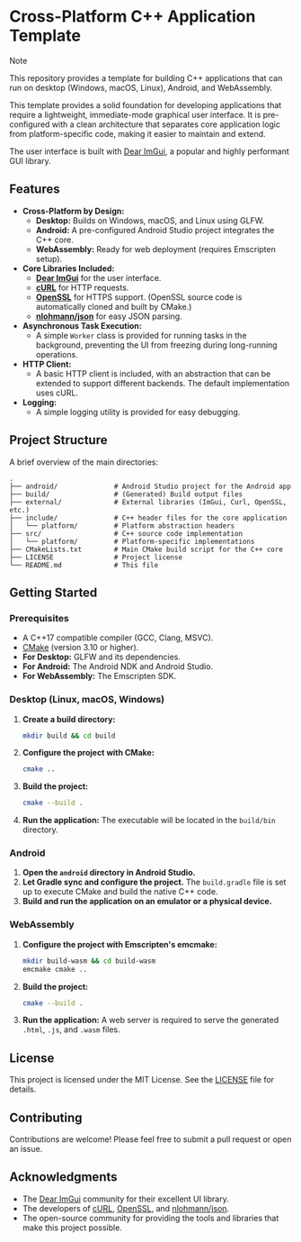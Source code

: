 # Cross-Platform C++ Application Template

> [!NOTE]
> This repository provides a template for building C++ applications that can run on desktop (Windows, macOS, Linux), Android, and WebAssembly.

This template provides a solid foundation for developing applications that require a lightweight, immediate-mode graphical user interface. It is pre-configured with a clean architecture that separates core application logic from platform-specific code, making it easier to maintain and extend.

The user interface is built with [Dear ImGui](https://github.com/ocornut/imgui), a popular and highly performant GUI library.

## Features

*   **Cross-Platform by Design:**
    *   **Desktop:** Builds on Windows, macOS, and Linux using GLFW.
    *   **Android:** A pre-configured Android Studio project integrates the C++ core.
    *   **WebAssembly:** Ready for web deployment (requires Emscripten setup).
*   **Core Libraries Included:**
    *   [**Dear ImGui**](https://github.com/ocornut/imgui) for the user interface.
    *   [**cURL**](https://curl.se/) for HTTP requests.
    *   [**OpenSSL**](https://www.openssl.org/) for HTTPS support. (OpenSSL source code is automatically cloned and built by CMake.)
    *   [**nlohmann/json**](https://github.com/nlohmann/json) for easy JSON parsing.
*   **Asynchronous Task Execution:**
    *   A simple `Worker` class is provided for running tasks in the background, preventing the UI from freezing during long-running operations.
*   **HTTP Client:**
    *   A basic HTTP client is included, with an abstraction that can be extended to support different backends. The default implementation uses cURL.
*   **Logging:**
    *   A simple logging utility is provided for easy debugging.

## Project Structure

A brief overview of the main directories:

```
.
├── android/              # Android Studio project for the Android app
├── build/                # (Generated) Build output files
├── external/             # External libraries (ImGui, Curl, OpenSSL, etc.)
├── include/              # C++ header files for the core application
│   └── platform/         # Platform abstraction headers
├── src/                  # C++ source code implementation
│   └── platform/         # Platform-specific implementations
├── CMakeLists.txt        # Main CMake build script for the C++ core
├── LICENSE               # Project license
└── README.md             # This file
```

## Getting Started

### Prerequisites

*   A C++17 compatible compiler (GCC, Clang, MSVC).
*   [CMake](https://cmake.org/) (version 3.10 or higher).
*   **For Desktop:** GLFW and its dependencies.
*   **For Android:** The Android NDK and Android Studio.
*   **For WebAssembly:** The Emscripten SDK.

### Desktop (Linux, macOS, Windows)

1.  **Create a build directory:**
    ```bash
    mkdir build && cd build
    ```

2.  **Configure the project with CMake:**
    ```bash
    cmake ..
    ```

3.  **Build the project:**
    ```bash
    cmake --build .
    ```

4.  **Run the application:**
    The executable will be located in the `build/bin` directory.

### Android

1.  **Open the `android` directory in Android Studio.**
2.  **Let Gradle sync and configure the project.** The `build.gradle` file is set up to execute CMake and build the native C++ code.
3.  **Build and run the application on an emulator or a physical device.**

### WebAssembly

1.  **Configure the project with Emscripten's emcmake:**
    ```bash
    mkdir build-wasm && cd build-wasm
    emcmake cmake ..
    ```

2.  **Build the project:**
    ```bash
    cmake --build .
    ```

3.  **Run the application:**
    A web server is required to serve the generated `.html`, `.js`, and `.wasm` files.

## License

This project is licensed under the MIT License. See the [LICENSE](LICENSE) file for details.

## Contributing

Contributions are welcome! Please feel free to submit a pull request or open an issue.

## Acknowledgments

*   The [Dear ImGui](https://github.com/ocornut/imgui) community for their excellent UI library.
*   The developers of [cURL](https://curl.se/), [OpenSSL](https://www.openssl.org/), and [nlohmann/json](https://github.com/nlohmann/json).
*   The open-source community for providing the tools and libraries that make this project possible.
